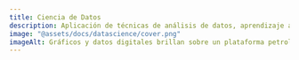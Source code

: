 ```yaml
---
title: Ciencia de Datos
description: Aplicación de técnicas de análisis de datos, aprendizaje automático y visualización en la industria petrolera
image: "@assets/docs/datascience/cover.png"
imageAlt: Gráficos y datos digitales brillan sobre un plataforma petrolera al atardecer
---
```

